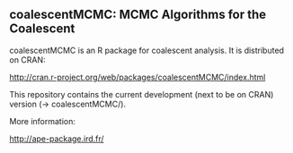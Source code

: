 <h2>coalescentMCMC: MCMC Algorithms for the Coalescent</h2>

coalescentMCMC is an R package for coalescent analysis. It is distributed on CRAN:

http://cran.r-project.org/web/packages/coalescentMCMC/index.html

This repository contains the current development (next to be on CRAN) version (-> coalescentMCMC/).

More information:

http://ape-package.ird.fr/
